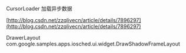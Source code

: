 
CursorLoader 加载异步数据

[http://blog.csdn.net/zzqlivecn/article/details/7896297](http://blog.csdn.net/zzqlivecn/article/details/7896297)

DrawerLayout
com.google.samples.apps.iosched.ui.widget.DrawShadowFrameLayout